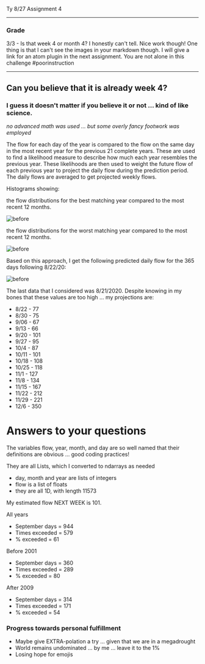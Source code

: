 Ty   8/27   Assignment 4
___
### Grade
3/3 - Is that week 4 or month 4? I honestly can't tell.  Nice work though!  One thing is that I can't see the images in your markdown though. I will give a link for an atom plugin in the next assignment. You are not alone in this challenge #poorinstruction

---------
## Can you believe that it is already week 4?

### I guess it doesn't matter if you believe it or not ... kind of like science.

*no advanced math was used ... but some overly fancy footwork was employed*

The flow for each day of the year is compared to the flow on the same day in the most recent year for the previous 21 complete years.  These are used to find a likelihood measure to describe how much each year resembles the previous year.  These likelihoods are then used to weight the future flow of each previous year to project the daily flow during the prediction period. The daily flows are averaged to get projected weekly flows.

Histograms showing:

the flow distributions for the best matching year compared to the most recent 12 months.

![before](best.jpg)


the flow distributions for the worst matching year compared to the most recent 12 months.

![before](worst2.jpg)

Based on this approach, I get the following predicted daily flow for the 365 days following 8/22/20:

![before](projection.jpg)

The last data that I considered was 8/21/2020.  Despite knowing in my bones that these values are too high ... my projections are:

- 8/22 -  77
- 8/30 - 75
- 9/06 - 67
- 9/13 - 66
- 9/20 - 101
- 9/27 - 95
- 10/4 - 87
- 10/11 - 101
- 10/18 - 108
- 10/25 - 118
- 11/1 - 127
- 11/8 - 134
- 11/15 - 167
- 11/22 - 212
- 11/29 - 221
- 12/6 - 350


# Answers to your questions
The variables flow, year, month, and day are so well named that their definitions are obvious ... good coding practices!

They are all Lists, which I converted to ndarrays as needed
 - day, month and year are lists of integers
 - flow is a list of floats
 - they are all 1D, with length 11573

My estimated flow NEXT WEEK is 101.

All years
 - September days =  944
 - Times exceeded =  579
 - % exceeded     =  61

Before 2001
 - September days =  360
 - Times exceeded =  289
 - % exceeded     =  80

After 2009
 - September days =  314
 - Times exceeded =  171
 - % exceeded     =  54


### Progress towards personal fulfillment

- Maybe give EXTRA-polation a try ... given that we are in a megadrought
- World remains undominated ... by me ... leave it to the 1%
- Losing hope for emojis

